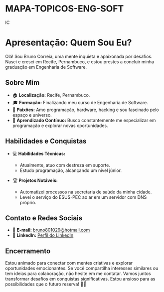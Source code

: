 # MAPA-TOPICOS-ENG-SOFT
IC

# Apresentação: Quem Sou Eu?

Olá! Sou Bruno Correia, uma mente inquieta e apaixonada por desafios. Nasci e cresci em Recife, Pernambuco, e estou prestes a concluir minha graduação em Engenharia de Software.

## **Sobre Mim**

- 🏠 **Localização:** Recife, Pernambuco.
- 🎓 **Formação:** Finalizando meu curso de Engenharia de Software.
- 🚀 **Paixões:** Amo programação, hardware, hacking e sou fascinado pelo espaço e universo.
- 🌱 **Aprendizado Contínuo:** Busco constantemente me especializar em programação e explorar novas oportunidades.

## **Habilidades e Conquistas**

- 💻 **Habilidades Técnicas:**
  - Atualmente, atuo com destreza em suporte.
  - Estudo programação, alcançando um nível júnior.

- 🏆 **Projetos Notáveis:**
  - Automatizei processos na secretaria de saúde da minha cidade.
  - Levei o serviço do ESUS-PEC ao ar em um servidor com DNS próprio.

## **Contato e Redes Sociais**

- 📧 **E-mail:** [bruno801029@hotmail.com](mailto:bruno801029@hotmail.com)
- 🔗 **LinkedIn:** [Perfil do LinkedIn](https://www.linkedin.com/in/bruno-correia-433691189/)

## **Encerramento**

Estou animado para conectar com mentes criativas e explorar oportunidades emocionantes. Se você compartilha interesses similares ou tem ideias para colaboração, não hesite em me contatar. Vamos juntos transformar desafios em conquistas significativas. Estou ansioso para as possibilidades que o futuro reserva! 🚀✨
